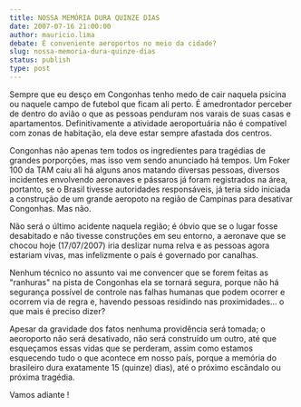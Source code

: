 ```yaml
---
title: NOSSA MEMÓRIA DURA QUINZE DIAS
date: 2007-07-16 21:00:00
author: mauricio.lima
debate: É conveniente aeroportos no meio da cidade?
slug: nossa-memoria-dura-quinze-dias
status: publish 
type: post
---
```


Sempre que eu desço em Congonhas tenho medo de cair naquela psicina ou naquele campo de futebol que ficam ali perto. É amedrontador perceber de dentro do avião o que as pessoas penduram nos varais de suas casas e apartamentos. Definitivamente a atividade aeroportuária não é compatível com zonas de habitação, ela deve estar sempre afastada dos centros.  

Congonhas não apenas tem todos os ingredientes para tragédias de grandes porporções, mas isso vem sendo anunciado há tempos. Um Foker 100 da TAM caiu ali há alguns anos matando diversas pessoas, diversos incidentes envolvendo aeronaves e pássaros já foram registrados na área, portanto, se o Brasil tivesse autoridades responsáveis, já teria sido iniciada a construção de um grande aeropoto na região de Campinas para desativar Congonhas. Mas não.  

Não será o último acidente naquela região; é óbvio que se o lugar fosse desabitado e não tivesse construções em seu entorno, a aeronave que se chocou hoje (17/07/2007) iria deslizar numa relva e as pessoas agora estariam vivas, mas infelizmente o país é governado por canalhas.  

Nenhum técnico no assunto vai me convencer que se forem feitas as "ranhuras" na pista de Congonhas ela se tornará segura, porque não há segurança possível de controle nas falhas humanas que podem ocorrer e ocorrem via de regra e, havendo pessoas residindo nas proximidades... o que mais é preciso dizer?  

Apesar da gravidade dos fatos nenhuma providência será tomada; o aeoroporto não será desativado, não será construído um outro, até que esqueçamos essas vidas que se perderam, assim como estamos esquecendo tudo o que acontece em nosso país, porque a memória do brasileiro dura exatamente 15 (quinze) dias), até o próximo escândalo ou próxima tragédia.  

Vamos adiante !
